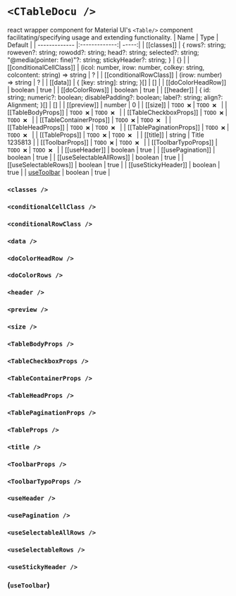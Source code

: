 # `<CTableDocu />`
react wrapper component for Material UI's `<Table/>` component facilitating/specifying usage and extending functionality.
| Name        | Type           | Default  |
| ------------- |:-------------:| -----:|
| [[classes]] | { rows?: string; roweven?: string; rowodd?: string; head?: string; selected?: string; "@media(pointer: fine)"?: string; stickyHeader?: string; } | {} | 
| [[conditionalCellClass]] | (icol: number, irow: number, colkey: string, colcontent: string) => string | ? | 
| [[conditionalRowClass]] | (irow: number) => string | ? | 
| [[data]] | { [key: string]: string; }[] | [] | 
| [[doColorHeadRow]] | boolean | true | 
| [[doColorRows]] | boolean | true | 
| [[header]] | { id: string; numeric?: boolean; disablePadding?: boolean; label?: string; align?: Alignment; }[] | [] | 
| [[preview]] | number | 0 | 
| [[size]] | ```TODO ❌``` | ```TODO ❌ ``` | 
| [[TableBodyProps]] | ```TODO ❌``` | ```TODO ❌ ``` | 
| [[TableCheckboxProps]] | ```TODO ❌``` | ```TODO ❌ ``` | 
| [[TableContainerProps]] | ```TODO ❌``` | ```TODO ❌ ``` | 
| [[TableHeadProps]] | ```TODO ❌``` | ```TODO ❌ ``` | 
| [[TablePaginationProps]] | ```TODO ❌``` | ```TODO ❌ ``` | 
| [[TableProps]] | ```TODO ❌``` | ```TODO ❌ ``` | 
| [[title]] | string | Title 1235813 | 
| [[ToolbarProps]] | ```TODO ❌``` | ```TODO ❌ ``` | 
| [[ToolbarTypoProps]] | ```TODO ❌``` | ```TODO ❌ ``` | 
| [[useHeader]] | boolean | true | 
| [[usePagination]] | boolean | true | 
| [[useSelectableAllRows]] | boolean | true | 
| [[useSelectableRows]] | boolean | true | 
| [[useStickyHeader]] | boolean | true | 
| [useToolbar](#useToolbar) | boolean | true | 

### `<classes />`
### `<conditionalCellClass />`
### `<conditionalRowClass />`
### `<data />`
### `<doColorHeadRow />`
### `<doColorRows />`
### `<header />`
### `<preview />`
### `<size />`
### `<TableBodyProps />`
### `<TableCheckboxProps />`
### `<TableContainerProps />`
### `<TableHeadProps />`
### `<TablePaginationProps />`
### `<TableProps />`
### `<title />`
### `<ToolbarProps />`
### `<ToolbarTypoProps />`
### `<useHeader />`
### `<usePagination />`
### `<useSelectableAllRows />`
### `<useSelectableRows />`
### `<useStickyHeader />`
### \(`useToolbar`\)
